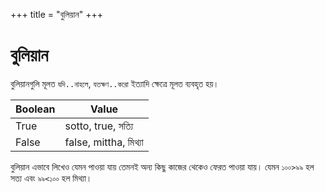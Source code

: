 +++
title = "বুলিয়ান"
+++

# বুলিয়ান

বুলিয়ানগুলি মূলত `যদি..নাহলে`, `যতক্ষণ..করো` ইত্যাদি ক্ষেত্রে মূলত ব্যবহৃত হয়।

| Boolean | Value |
|---|---|
| True | sotto, true, সত্যি |
| False |  false, mittha, মিথ্যা |

বুলিয়ান এভাবে লিখেও যেমন পাওয়া যায় তেমনই অন্য কিছু কাজের থেকেও ফেরত পাওয়া যায়। যেমন `১০০>৯৯` হল সত্য এবং `৯৯<১০০` হল মিথ্যা।
